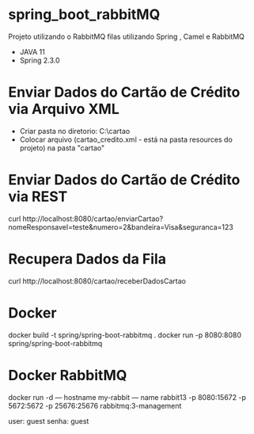 # spring_boot_rabbitMQ
Projeto utilizando o RabbitMQ filas utilizando Spring , Camel e RabbitMQ
 - JAVA 11
 - Spring 2.3.0

# Enviar Dados do Cartão de Crédito via Arquivo XML
 - Criar pasta no diretorio: C:\cartao
 - Colocar arquivo (cartao_credito.xml - está na pasta resources do projeto) na pasta "cartao"
 
# Enviar Dados do Cartão de Crédito via REST
curl http://localhost:8080/cartao/enviarCartao?nomeResponsavel=teste&numero=2&bandeira=Visa&seguranca=123

# Recupera Dados da Fila
curl http://localhost:8080/cartao/receberDadosCartao

# Docker
docker build -t spring/spring-boot-rabbitmq .
docker run -p 8080:8080 spring/spring-boot-rabbitmq

# Docker RabbitMQ
docker run -d — hostname my-rabbit — name rabbit13 -p 8080:15672 -p 5672:5672 -p 25676:25676 rabbitmq:3-management

user:  guest
senha: guest
